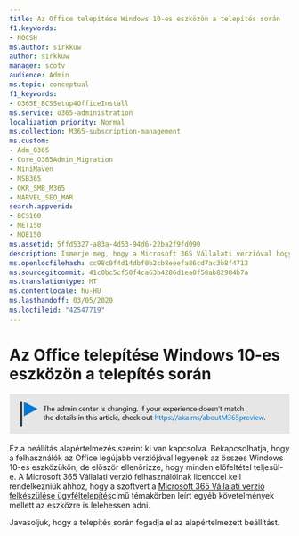 ```yaml
---
title: Az Office telepítése Windows 10-es eszközön a telepítés során
f1.keywords:
- NOCSH
ms.author: sirkkuw
author: sirkkuw
manager: scotv
audience: Admin
ms.topic: conceptual
f1_keywords:
- O365E_BCSSetup4OfficeInstall
ms.service: o365-administration
localization_priority: Normal
ms.collection: M365-subscription-management
ms.custom:
- Adm_O365
- Core_O365Admin_Migration
- MiniMaven
- MSB365
- OKR_SMB_M365
- MARVEL_SEO_MAR
search.appverid:
- BCS160
- MET150
- MOE150
ms.assetid: 5ffd5327-a83a-4d53-94d6-22ba2f9fd090
description: Ismerje meg, hogy a Microsoft 365 Vállalati verzióval hogyan győződhet meg arról, hogy a felhasználók az Office legújabb verziójával rendelkeznek az összes Windows 10-es eszközükön.
ms.openlocfilehash: cc98c0f4d14dbf0b2cb8eeefa86cd7ac3b8f4712
ms.sourcegitcommit: 41c0bc5cf50f4ca63b4286d1ea0f58ab82984b7a
ms.translationtype: MT
ms.contentlocale: hu-HU
ms.lasthandoff: 03/05/2020
ms.locfileid: "42547719"
---
```

# <a name="install-office-on-windows-10-during-setup"></a>Az Office telepítése Windows 10-es eszközön a telepítés során

![Banner, hogy https://aka.ms/aboutM365previewpont .](../media/m365admincenterchanging.png)

Ez a beállítás alapértelmezés szerint ki van kapcsolva. Bekapcsolhatja, hogy a felhasználók az Office legújabb verziójával legyenek az összes Windows 10-es eszközükön, de először ellenőrizze, hogy minden előfeltétel teljesül-e. A Microsoft 365 Vállalati verzió felhasználóinak licenccel kell rendelkezniük ahhoz, hogy a szoftvert a [Microsoft 365 Vállalati verzió felkészülése ügyféltelepítés](prepare-for-office-client-deployment.md)című témakörben leírt egyéb követelmények mellett az eszközre is lelehessen adni.
  
Javasoljuk, hogy a telepítés során fogadja el az alapértelmezett beállítást.
